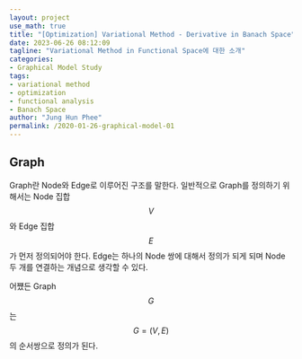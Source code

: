 ```yaml
---
layout: project
use_math: true
title: "[Optimization] Variational Method - Derivative in Banach Space"
date: 2023-06-26 08:12:09
tagline: "Variational Method in Functional Space에 대한 소개"
categories:
- Graphical Model Study
tags:
- variational method
- optimization
- functional analysis
- Banach Space
author: "Jung Hun Phee"
permalink: /2020-01-26-graphical-model-01
---
```


## Graph
Graph란 Node와 Edge로 이루어진 구조를 말한다. 일반적으로 Graph를 정의하기 위해서는 Node 집합 $$V$$와 Edge 집합 $$E$$가 먼저 정의되어야 한다. Edge는 하나의 Node 쌍에 대해서 정의가 되게 되며 Node 두 개를 연결하는 개념으로 생각할 수 있다.

어쩄든 Graph $$G$$는 $$G=(V, E)$$의 순서쌍으로 정의가 된다.
